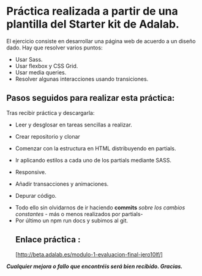 # Práctica realizada a partir de una plantilla del Starter kit de Adalab.

El ejercicio consiste en desarrollar una página web de acuerdo a un diseño dado. Hay que resolver varios puntos:

- Usar Sass.
- Usar flexbox y CSS Grid.
- Usar media queries.
- Resolver algunas interacciones usando transiciones.

## Pasos seguidos para realizar esta práctica:

Tras recibir práctica y descargarla:

- Leer y desglosar en tareas sencillas a realizar.

* Crear repositorio y clonar

- Comenzar con la estructura en HTML distribuyendo en partials.

- Ir aplicando estilos a cada uno de los partials mediante SASS.

- Responsive.

- Añadir transacciones y animaciones.

- Depurar código.

* Todo ello sin olvidarnos de ir haciendo **commits** _sobre los cambios constantes_ - más o menos realizados por partials-
* Por último un npm run docs y subimos al git.
  ## Enlace práctica :
  [http://beta.adalab.es/modulo-1-evaluacion-final-jero10lf/]

**_Cualquier mejora o fallo que encontréis será bien recibido. Gracias._**
